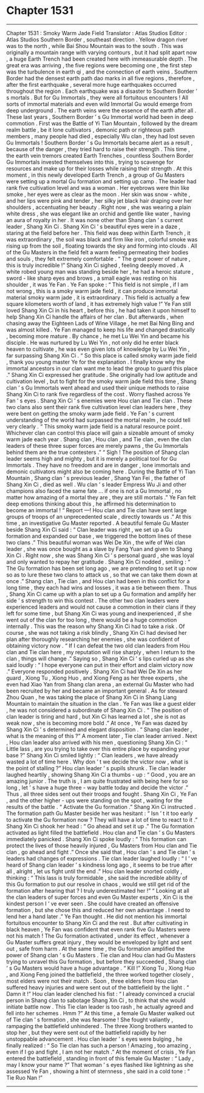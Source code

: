 
# Chapter 1531


---

Chapter 1531 : Smoky Warm Jade Field
Translator :
Atlas Studios
Editor :
Atlas Studios
Southern Border , southeast direction .
Yellow dragon river was to the north , while Bai Shou Mountain was to the south .
This was originally a mountain range with varying contours , but it had split apart now , a huge Earth Trench had been created here with immeasurable depth .
The great era was arriving , the five regions were becoming one , the first step was the turbulence in earth qi , and the connection of earth veins . Southern Border had the densest earth path dao marks in all five regions , therefore , after the first earthquake , several more huge earthquakes occurred throughout the region .
Each earthquake was a disaster to Southern Border ’ s mortals . But for Gu Immortals , they were all fortuitous encounters !
All sorts of immortal materials and even wild Immortal Gu would emerge from deep underground . The earth veins were the essence of the earth after all .
These last years , Southern Border ’ s Gu Immortal world had been in deep commotion .
First was the Battle of Yi Tian Mountain , followed by the dream realm battle , be it lone cultivators , demonic path or righteous path members , many people had died , especially Wu clan , they had lost seven Gu Immortals !
Southern Border ’ s Gu Immortals became alert as a result , because of the danger , they tried hard to raise their strength .
This time , the earth vein tremors created Earth Trenches , countless Southern Border Gu Immortals invested themselves into this , trying to scavenge for resources and make up for their losses while raising their strength .
At this moment , in this newly developed Earth Trench , a group of Gu Masters were setting up a mortal Gu formation and setting up camp .
The leader had rank five cultivation level and was a woman .
Her eyebrows were thin like smoke , her eyes were as clear as the moon . Her skin was snow - white , and her lips were pink and tender , her silky jet black hair draping over her shoulders , accentuating her beauty .
Right now , she was wearing a plain white dress , she was elegant like an orchid and gentle like water , having an aura of royalty in her .
It was none other than Shang clan ’ s current leader , Shang Xin Ci .
Shang Xin Ci ’ s beautiful eyes were in a daze , staring at the field before her .
This field was deep within Earth Trench , it was extraordinary , the soil was black and firm like iron , colorful smoke was rising up from the soil , floating towards the sky and forming into clouds .
All of the Gu Masters in the field felt a warm feeling permeating their bodies and souls , they felt extremely comfortable .
“ The great power of nature , this is truly incredible !” Shang Xin Ci sighed , feeling deeply moved .
A white robed young man was standing beside her , he had a heroic stature , sword - like sharp eyes and brows , a small eagle was resting on his shoulder , it was Ye Fan .
Ye Fan spoke : “ This field is not simple , if I am not wrong , this is a smoky warm jade field , it can produce immortal material smoky warm jade , it is extraordinary . This field is actually a few square kilometers worth of land , it has extremely high value !”
Ye Fan still loved Shang Xin Ci in his heart , before this , he had taken it upon himself to help Shang Xin Ci handle the affairs of her clan .
But afterwards , when chasing away the Eighteen Lads of Wine Village , he met Bai Ning Bing and was almost killed .
Ye Fan managed to keep his life and changed drastically , becoming more mature . By chance , he met Lu Wei Yin and became his disciple .
He was nurtured by Lu Wei Yin , not only did he enter black heaven to cultivate , he was even given lots of knowledge by Lu Wei Yin , far surpassing Shang Xin Ci .
“ So this place is called smoky warm jade field , thank you young master Ye for the explanation . I finally know why the immortal ancestors in our clan want me to lead the group to guard this place .” Shang Xin Ci expressed her gratitude .
She originally had low aptitude and cultivation level , but to fight for the smoky warm jade field this time , Shang clan ’ s Gu Immortals went ahead and used their unique methods to raise Shang Xin Ci to rank five regardless of the cost .
Worry flashed across Ye Fan ’ s eyes .
Shang Xin Ci ’ s enemies were Hou clan and Tie clan .
These two clans also sent their rank five cultivation level clan leaders here , they were bent on getting the smoky warm jade field .
Ye Fan ’ s current understanding of the world had surpassed the mortal realm , he could tell very clearly .
“ This smoky warm jade field is a natural resource point . Whichever clan can control this place will gain a sizeable amount of smoky warm jade each year . Shang clan , Hou clan , and Tie clan , even the clan leaders of these three super forces are merely pawns , the Gu Immortals behind them are the true contesters .”
“ Sigh ! The position of Shang clan leader seems high and mighty , but it is merely a political tool for Gu Immortals . They have no freedom and are in danger , lone immortals and demonic cultivators might also be coming here . During the Battle of Yi Tian Mountain , Shang clan ’ s previous leader , Shang Yan Fei , the father of Shang Xin Ci , died as well . Wu clan ’ s leader Empress Wu Ji and other champions also faced the same fate … if one is not a Gu Immortal , no matter how amazing of a mortal they are , they are still mortals .”
Ye Fan felt deep emotions thinking about this , he affirmed his determination to become an immortal !
“ Report —! Hou clan and Tie clan have sent large groups of troops of an unprecedented scale , directly towards us .” At this time , an investigative Gu Master reported .
A beautiful female Gu Master beside Shang Xin Ci said : “ Clan leader was right , we set up a Gu formation and expanded our base , we triggered the bottom lines of these two clans .”
This beautiful woman was Wei De Xin , the wife of Wei clan leader , she was once bought as a slave by Fang Yuan and given to Shang Xin Ci . Right now , she was Shang Xin Ci ’ s personal guard , she was loyal and only wanted to repay her gratitude .
Shang Xin Ci nodded , smiling : “ The Gu formation has been set long ago , we are pretending to set it up now so as to lure these two clans to attack us , so that we can take them down at once .”
Shang clan , Tie clan , and Hou clan had been in this conflict for a long time , they each had wins and losses , it was a tie between them . Thus , Shang Xin Ci came up with a plan to set up a Gu formation and amplify her side ’ s strength to win this contest . The other two clan leaders were experienced leaders and would not cause a commotion in their clans if they left for some time , but Shang Xin Ci was young and inexperienced , if she went out of the clan for too long , there would be a huge commotion internally . This was the reason why Shang Xin Ci had to take a risk .
Of course , she was not taking a risk blindly , Shang Xin Ci had devised her plan after thoroughly researching her enemies , she was confident of obtaining victory now .
“ If I can defeat the two old clan leaders from Hou clan and Tie clan here , my reputation will rise sharply , when I return to the clan , things will change .” Saying so , Shang Xin Ci ’ s lips curled up as she said loudly : “ I hope everyone can put in their effort and claim victory now .”
Everyone responded positively .
Shang Xin Ci had Wei De Xin as her guard , Xiong Tu , Xiong Huo , and Xiong Feng as her three experts , she even had Xiao Yan from Shang clan arena , an external Gu Master who had been recruited by her and became an important general . As for steward Zhou Quan , he was taking the place of Shang Xin Ci in Shang Liang Mountain to maintain the situation in the clan .
Ye Fan was like a guest elder , he was not considered a subordinate of Shang Xin Ci .
“ The position of clan leader is tiring and hard , but Xin Ci has learned a lot , she is not as weak now , she is becoming more bold .” At once , Ye Fan was dazed by Shang Xin Ci ’ s determined and elegant disposition .
“ Shang clan leader , what is the meaning of this ?” A moment later , Tie clan leader arrived .
Next , Hou clan leader also arrived with his men , questioning Shang Xin Ci : “ Little lass , are you trying to take over this entire place by expanding your base ?”
Shang Xin Ci smiled lightly : “ Clan leaders , we have already wasted a lot of time here . Why don ’ t we decide the victor now , what is the point of stalling ?”
Hou clan leader ’ s pupils shrunk .
Tie clan leader laughed heartily , showing Shang Xin Ci a thumbs - up : “ Good , you are an amazing junior . The truth is , I am quite frustrated with being here for so long , let ’ s have a huge three - way battle today and decide the victor .”
Thus , all three sides sent out their troops and fought .
Shang Xin Ci , Ye Fan , and the other higher - ups were standing on the spot , waiting for the results of the battle .
“ Activate the Gu formation .” Shang Xin Ci instructed .
The formation path Gu Master beside her was hesitant : “ Isn ’ t it too early to activate the Gu formation now ? They will have a lot of time to react to it .”
Shang Xin Ci shook her head : “ Go ahead and set it up .”
The Gu formation activated as light filled the battlefield .
Hou clan and Tie clan ’ s Gu Masters immediately panicked .
Shang Xin Ci spoke loudly : “ This formation can protect the lives of those heavily injured , Gu Masters from Hou clan and Tie clan , go ahead and fight .”
Once she said that , Hou clan ’ s and Tie clan ’ s leaders had changes of expressions .
Tie clan leader laughed loudly : “ I ’ ve heard of Shang clan leader ’ s kindness long ago , it seems to be true after all , alright , let us fight until the end .”
Hou clan leader snorted coldly , thinking : “ This lass is truly formidable , she said the incredible ability of this Gu formation to put our resolve in chaos , would we still get rid of the formation after hearing that ? I truly underestimated her !”
“ Looking at all the clan leaders of super forces and even Gu Master experts , Xin Ci is the kindest person I ’ ve ever seen . She could have created an offensive formation , but she chose this and reduced her own advantage . I need to lend her a hand later .” Ye Fan thought .
He did not mention his immortal fortuitous encounter to Shang Xin Ci and the rest .
But after cultivating in black heaven , Ye Fan was confident that even rank five Gu Masters were not his match !
The Gu formation activated , under its effect , whenever a Gu Master suffers great injury , they would be enveloped by light and sent out , safe from harm .
At the same time , the Gu formation amplified the power of Shang clan ’ s Gu Masters .
Tie clan and Hou clan had Gu Masters trying to unravel this Gu formation , but before they succeeded , Shang clan ’ s Gu Masters would have a huge advantage .
“ Kill !” Xiong Tu , Xiong Huo , and Xiong Feng joined the battlefield , the three worked together closely , most elders were not their match .
Soon , three elders from Hou clan suffered heavy injuries and were sent out of the battlefield by the light .
“ Damn it !” Hou clan leader clenched his fist : “ I already convinced a crucial person in Shang clan to sabotage Shang Xin Ci , to think that she would initiate battle now . This Tie clan leader is too rash , he actually agreed and fell into her schemes . Hmm ?”
At this time , a female Gu Master walked out of Tie clan ’ s formation , she was fearsome !
She fought valiantly , rampaging the battlefield unhindered .
The three Xiong brothers wanted to stop her , but they were sent out of the battlefield rapidly by her unstoppable advancement .
Hou clan leader ’ s eyes were bulging , he finally realized : “ So Tie clan has such a person ! Amazing , too amazing , even if I go and fight , I am not her match .”
At the moment of crisis , Ye Fan entered the battlefield , standing in front of this female Gu Master : “ Lady , may I know your name ?”
That woman ’ s eyes flashed like lightning as she assessed Ye Fan , showing a hint of sternness , she said in a cold tone : “ Tie Ruo Nan !”

---

